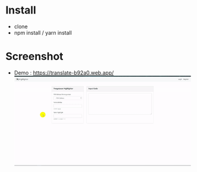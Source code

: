 # Install
- clone
- npm install / yarn install

# Screenshot
- Demo : https://translate-b92a0.web.app/
![Home](https://raw.githubusercontent.com/azharimm/code-highlighter/master/code-highlighter.gif)
